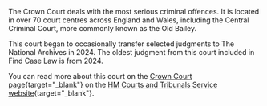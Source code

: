 The Crown Court deals with the most serious criminal offences. It is located in over 70 court centres across England and Wales, including the Central Criminal Court, more commonly known as the Old Bailey.

This court began to occasionally transfer selected judgments to The National Archives in 2024. The oldest judgment from this court included in Find Case Law is from 2024.

You can read more about this court on the [Crown Court page](https://www.judiciary.uk/courts-and-tribunals/crown-court/){target="\_blank"} on the [HM Courts and Tribunals Service website](https://www.judiciary.uk/){target="\_blank"}.
